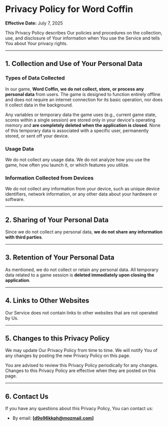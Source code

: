 # Privacy Policy for Word Coffin

**Effective Date:** July 7, 2025

This Privacy Policy describes Our policies and procedures on the collection, use, and disclosure of Your information when You use the Service and tells You about Your privacy rights.

---

## 1. Collection and Use of Your Personal Data

### Types of Data Collected

In our game, **Word Coffin, we do not collect, store, or process any personal data** from users. The game is designed to function entirely offline and does not require an internet connection for its basic operation, nor does it collect data in the background.

Any variables or temporary data the game uses (e.g., current game state, scores within a single session) are stored only in your device's operating memory and **are completely deleted when the application is closed**. None of this temporary data is associated with a specific user, permanently stored, or sent off your device.

### Usage Data

We do not collect any usage data. We do not analyze how you use the game, how often you launch it, or which features you utilize.

### Information Collected from Devices

We do not collect any information from your device, such as unique device identifiers, network information, or any other data about your hardware or software.

---

## 2. Sharing of Your Personal Data

Since we do not collect any personal data, **we do not share any information with third parties**.

---

## 3. Retention of Your Personal Data

As mentioned, we do not collect or retain any personal data. All temporary data related to a game session is **deleted immediately upon closing the application**.

---

## 4. Links to Other Websites

Our Service does not contain links to other websites that are not operated by Us.

---

## 5. Changes to this Privacy Policy

We may update Our Privacy Policy from time to time. We will notify You of any changes by posting the new Privacy Policy on this page.

You are advised to review this Privacy Policy periodically for any changes. Changes to this Privacy Policy are effective when they are posted on this page.

---

## 6. Contact Us

If you have any questions about this Privacy Policy, You can contact us:

* By email: **[d9o96kkph@mozmail.com]**
